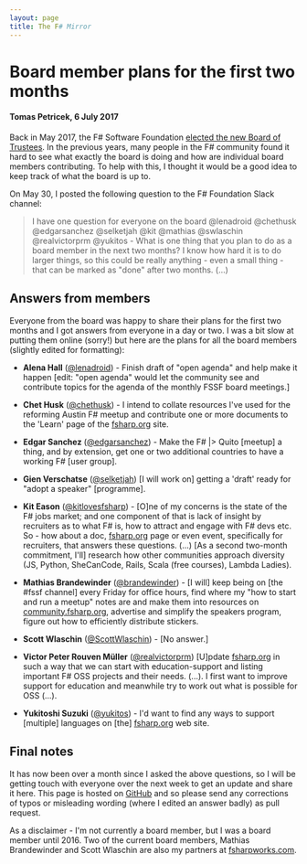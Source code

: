 ```yaml
---
layout: page
title: The F# Mirror
---
```


# Board member plans for the first two months

#### Tomas Petricek, 6 July 2017

Back in May 2017, the F# Software Foundation [elected the new Board of 
Trustees](http://foundation.fsharp.org/2017_annual_members_meeting). In the previous years,
many people in the F# community found it hard to see what exactly the board is doing and 
how are individual board members contributing. To help with this, I thought it would be a good
idea to keep track of what the board is up to.

On May 30, I posted the following question to the F# Foundation Slack channel:

> I have one question for everyone on the board @lenadroid @chethusk @edgarsanchez @selketjah @kit 
> @mathias @swlaschin @realvictorprm @yukitos - What is one thing that you plan to do as a board 
> member in the next two months? I know how hard it is to do larger things, so this could be really 
> anything - even a small thing - that can be marked as "done" after two months. (...)

## Answers from members

Everyone from the board was happy to share their plans for the first two months and I got answers
from everyone in a day or two. I was a bit slow at putting them online (sorry!) but here are the
plans for all the board members (slightly edited for formatting):

 * **Alena Hall** ([@lenadroid](http://twitter.com/lenadroid)) - Finish draft of "open agenda" and 
  help make it happen [edit: "open agenda" would let the community see and contribute topics for
  the agenda of the monthly FSSF board meetings.]
  
 * **Chet Husk** ([@chethusk](http://twitter.com/chethusk)) - I intend to collate resources I've used 
  for the reforming Austin F# meetup and contribute one or more documents to the 'Learn' page of the 
  [fsharp.org](http://fsharp.org) site.

 * **Edgar Sanchez** ([@edgarsanchez](http://twitter.com/edgarsanchez)) - Make the F# |> Quito 
  [meetup] a thing, and by extension, get one or two additional countries to have a working F#
  [user group].

 * **Gien Verschatse** ([@selketjah](http://twitter.com/selketjah)) [I will work on] getting a 
  'draft' ready for "adopt a speaker" [programme].

 * **Kit Eason** ([@kitlovesfsharp](https://twitter.com/kitlovesfsharp)) - [O]ne of my concerns is 
  the state of the F# jobs market; and one component of that is lack of insight by recruiters as to 
  what F# is, how to attract and engage with F# devs etc.  So - how about a doc, [fsharp.org](http://fsharp.org) 
  page or even event, specifically for recruiters, that answers these questions. (...)
  [As a second two-month commitment, I'll] research how other communities approach diversity 
  (JS, Python, SheCanCode, Rails, Scala (free courses), Lambda Ladies). 

 * **Mathias Brandewinder** ([@brandewinder](https://twitter.com/brandewinder)) - [I will]
  keep being on [the #fssf channel] every Friday for office hours, find where my "how to start and 
  run a meetup" notes are and make them into resources on [community.fsharp.org](http:community.fsharp.org), 
  advertise and simplify the speakers program, figure out how to efficiently distribute stickers.

 * **Scott Wlaschin** ([@ScottWlaschin](http://twitter.com/ScottWlaschin)) - [No answer.]
 
 * **Victor Peter Rouven Müller** ([@realvictorprm](http://twitter.com/realvictorprm)) [U]pdate 
  [fsharp.org](http://fsharp.org) in such a way that we can start with education-support and listing 
  important F# OSS projects and their needs. (...). I first want to improve support for education 
  and meanwhile try to work out what is possible for OSS (...).

 * **Yukitoshi Suzuki** ([@yukitos](http://twitter.com/yukitos)) - I'd want to find any ways to 
  support [multiple] languages on [the] [fsharp.org](http://fsharp.org) web site.

## Final notes

It has now been over a month since I asked the above questions, so I will be getting touch with 
everyone over the next week to get an update and share it here. This page is hosted on 
[GitHub](https://github.com/the-fsharp-mirror) and so please send any corrections of typos or
misleading wording (where I edited an answer badly) as pull request.

As a disclaimer - I'm not currently a board member, but I was a board member until 2016. Two 
of the current board members, Mathias Brandewinder and Scott Wlaschin are also my partners at
[fsharpworks.com](https://fsharpworks.com/).

